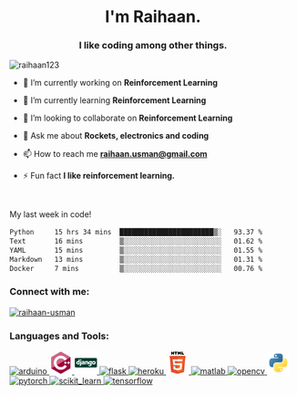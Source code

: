 <h1 align="center">I'm Raihaan.</h1>
<h3 align="center">I like coding among other things.</h3>

<p align="left"> <img src="https://komarev.com/ghpvc/?username=raihaan123&label=Profile%20views&color=0e75b6&style=flat" alt="raihaan123" /> </p>

- 🔭 I’m currently working on **Reinforcement Learning**

- 🌱 I’m currently learning **Reinforcement Learning**

- 👯 I’m looking to collaborate on **Reinforcement Learning**

- 💬 Ask me about **Rockets, electronics and coding**

- 📫 How to reach me **raihaan.usman@gmail.com**

- ⚡ Fun fact **I like reinforcement learning.**

<br />

My last week in code!
<!--START_SECTION:waka-->
```text
Python     15 hrs 34 mins  ███████████████████████▒░   93.37 % 
Text       16 mins         ▒░░░░░░░░░░░░░░░░░░░░░░░░   01.62 % 
YAML       15 mins         ▒░░░░░░░░░░░░░░░░░░░░░░░░   01.55 % 
Markdown   13 mins         ▒░░░░░░░░░░░░░░░░░░░░░░░░   01.31 % 
Docker     7 mins          ▒░░░░░░░░░░░░░░░░░░░░░░░░   00.76 % 
```
<!--END_SECTION:waka-->

<h3 align="left">Connect with me:</h3>
<p align="left">
<a href="https://linkedin.com/in/raihaan-usman" target="blank"><img align="center" src="https://cdn.jsdelivr.net/npm/simple-icons@3.0.1/icons/linkedin.svg" alt="raihaan-usman" height="30" width="40" /></a>
</p>

<h3 align="left">Languages and Tools:</h3>
<p align="left"> <a href="https://www.arduino.cc/" target="_blank"> <img src="https://cdn.worldvectorlogo.com/logos/arduino-1.svg" alt="arduino" width="40" height="40"/> </a> <a href="https://www.w3schools.com/cpp/" target="_blank"> <img src="https://raw.githubusercontent.com/devicons/devicon/master/icons/cplusplus/cplusplus-original.svg" alt="cplusplus" width="40" height="40"/> </a> <a href="https://www.djangoproject.com/" target="_blank"> <img src="https://raw.githubusercontent.com/devicons/devicon/master/icons/django/django-original.svg" alt="django" width="40" height="40"/> </a> <a href="https://flask.palletsprojects.com/" target="_blank"> <img src="https://www.vectorlogo.zone/logos/pocoo_flask/pocoo_flask-icon.svg" alt="flask" width="40" height="40"/> </a> <a href="https://heroku.com" target="_blank"> <img src="https://www.vectorlogo.zone/logos/heroku/heroku-icon.svg" alt="heroku" width="40" height="40"/> </a> <a href="https://www.w3.org/html/" target="_blank"> <img src="https://raw.githubusercontent.com/devicons/devicon/master/icons/html5/html5-original-wordmark.svg" alt="html5" width="40" height="40"/> </a> <a href="https://www.mathworks.com/" target="_blank"> <img src="https://raw.githubusercontent.com/simple-icons/simple-icons/master/icons/mathworks.svg" alt="matlab" width="40" height="40"/> </a> <a href="https://opencv.org/" target="_blank"> <img src="https://www.vectorlogo.zone/logos/opencv/opencv-icon.svg" alt="opencv" width="40" height="40"/> </a> <a href="https://www.python.org" target="_blank"> <img src="https://raw.githubusercontent.com/devicons/devicon/master/icons/python/python-original.svg" alt="python" width="40" height="40"/> </a> <a href="https://pytorch.org/" target="_blank"> <img src="https://www.vectorlogo.zone/logos/pytorch/pytorch-icon.svg" alt="pytorch" width="40" height="40"/> </a> <a href="https://scikit-learn.org/" target="_blank"> <img src="https://upload.wikimedia.org/wikipedia/commons/0/05/Scikit_learn_logo_small.svg" alt="scikit_learn" width="40" height="40"/> </a> <a href="https://www.tensorflow.org" target="_blank"> <img src="https://www.vectorlogo.zone/logos/tensorflow/tensorflow-icon.svg" alt="tensorflow" width="40" height="40"/> </a> </p>

